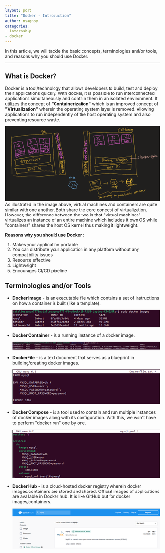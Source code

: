 ```yaml
---
layout: post
title: "Docker - Introduction"
author: nsagnoy
categories:
- internship
- docker
---
```



In this article, we will tackle the basic concepts, terminologies and/or tools, and reasons why you should use Docker.

----

## What is Docker?
Docker is a tool/technology that allows developers to build, test and deploy their applications quickly. With docker, it is possible to run interconnected applications simultaneously and contain them in an isolated environment. It utilizes the concept of **"Containerization"** which is an improved concept of **"Virtualization"** wherein the operating system layer is removed. Allowing applications to run independently of the host operating system and also preventing resource waste.

![Visual comparison of virtual machines and containers](../assets/images/vm_vs_containers.PNG) <br />
As illustrated in the image above, virtual machines and containers are quite similar with one another. Both share the core concept of virtualization. However, the difference between the two is that "virtual machines" virtualizes an instance of an entire machine which includes it own OS while "containers" shares the host OS kernel thus making it lightweight.  

**Reasons why you should use Docker :**
1. Makes your application portable
2. You can distribute your application in any platform without any compatibility issues
3. Resource effective
4. Lightweight
5. Encourages CI/CD pipeline


## Terminologies and/or Tools

- **Docker Image** - is an executable file which contains a set of instructions on how a container is built (like a template).

  ![List of docker images](../assets/images/docker_images.png) <br />
- **Docker Container** - is a running instance of a docker image.

  ![List of running docker containers](../assets/images/docker_containers.png) <br />
- **DockerFile** - is a text document that serves as a blueprint in building/creating docker images.

  ![Example of a dockerfile - MySQL](../assets/images/dockerfile.png) <br />
- **Docker Compose** - is a tool used to contain and run multiple instances of docker images along with its configuration. With this, we won't have to perform "docker run" one by one.

  ![Example of docker compose - MySQL](../assets/images/docker_compose.png) <br />
- **Docker Hub** - is a cloud-hosted docker registry wherein docker images/containers are stored and shared. Official images of applications are available in Docker hub. It is like GitHub but for docker images/containers.
  
  ![Docker Hub website screenshot](../assets/images/docker_hub.png) <br />



